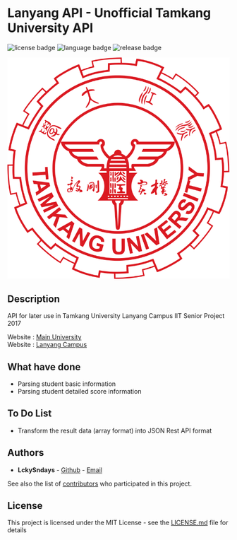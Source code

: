 # Lanyang API - Unofficial Tamkang University API 
![license badge](https://img.shields.io/badge/License-MIT%20License-blue.svg)
![language badge](https://img.shields.io/badge/Language-PHP-orange.svg)
![release badge](https://img.shields.io/badge/Release-0.0.1-green.svg)

![Tamkang University Logo](https://github.com/LckySndays/LanyangAPI/blob/master/Tamkang_University_logo.png)


## Description

API for later use in Tamkang University Lanyang Campus IIT Senior Project 2017

Website : [Main University](http://www.tku.edu.tw/)<br>
Website : [Lanyang Campus](http://www.lanyang.tku.edu.tw/)

## What have done

* Parsing student basic information
* Parsing student detailed score information

## To Do List

* Transform the result data (array format) into JSON Rest API format 

## Authors

* **LckySndays** - [Github](https://github.com/LckySndays) - [Email](mailto:403850398@s03.tku.edu.tw)

See also the list of [contributors](https://github.com/LckySndays/LanyangAPI/graphs/contributors) who participated in this project.

## License

This project is licensed under the MIT License - see the [LICENSE.md](https://github.com/LckySndays/LanyangAPI/blob/master/LICENSE) file for details
